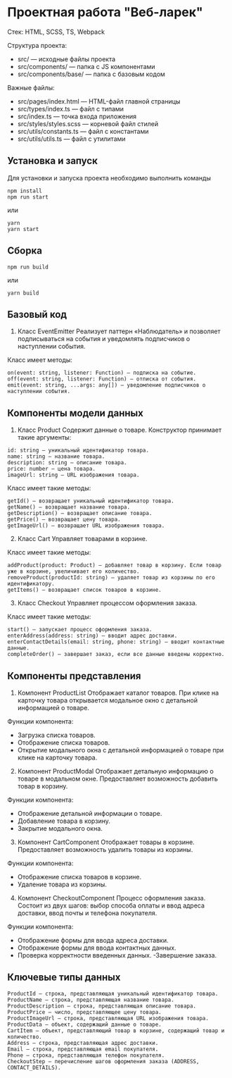 # Проектная работа "Веб-ларек"

Стек: HTML, SCSS, TS, Webpack

Структура проекта:
- src/ — исходные файлы проекта
- src/components/ — папка с JS компонентами
- src/components/base/ — папка с базовым кодом

Важные файлы:
- src/pages/index.html — HTML-файл главной страницы
- src/types/index.ts — файл с типами
- src/index.ts — точка входа приложения
- src/styles/styles.scss — корневой файл стилей
- src/utils/constants.ts — файл с константами
- src/utils/utils.ts — файл с утилитами

## Установка и запуск
Для установки и запуска проекта необходимо выполнить команды

```
npm install
npm run start
```

или

```
yarn
yarn start
```
## Сборка

```
npm run build
```

или

```
yarn build
```

## Базовый код

1. Класс EventEmitter
Реализует паттерн «Наблюдатель» и позволяет подписываться на события и уведомлять подписчиков о наступлении события.

Класс имеет методы:

```
on(event: string, listener: Function) — подписка на событие.
off(event: string, listener: Function) — отписка от события.
emit(event: string, ...args: any[]) — уведомление подписчиков о наступлении события.
```

## Компоненты модели данных

1. Класс Product
Содержит данные о товаре.
Конструктор принимает такие аргументы:

```
id: string — уникальный идентификатор товара.
name: string — название товара.
description: string — описание товара.
price: number — цена товара.
imageUrl: string — URL изображения товара.
```

Класс имеет такие методы:

```
getId() — возвращает уникальный идентификатор товара.
getName() — возвращает название товара.
getDescription() — возвращает описание товара.
getPrice() — возвращает цену товара.
getImageUrl() — возвращает URL изображения товара.
```

2. Класс Cart
Управляет товарами в корзине.

Класс имеет такие методы:

```
addProduct(product: Product) — добавляет товар в корзину. Если товар уже в корзине, увеличивает его количество.
removeProduct(productId: string) — удаляет товар из корзины по его идентификатору.
getItems() — возвращает список товаров в корзине.
```

3. Класс Checkout
Управляет процессом оформления заказа.

Класс имеет такие методы:

```
start() — запускает процесс оформления заказа.
enterAddress(address: string) — вводит адрес доставки.
enterContactDetails(email: string, phone: string) — вводит контактные данные.
completeOrder() — завершает заказ, если все данные введены корректно.
```

## Компоненты представления

1. Компонент ProductList
Отображает каталог товаров. При клике на карточку товара открывается модальное окно с детальной информацией о товаре.

Функции компонента:
- Загрузка списка товаров.
- Отображение списка товаров.
- Открытие модального окна с детальной информацией о товаре при клике на карточку товара.

2. Компонент ProductModal
Отображает детальную информацию о товаре в модальном окне. Предоставляет возможность добавить товар в корзину.

Функции компонента:
- Отображение детальной информации о товаре.
- Добавление товара в корзину.
- Закрытие модального окна.

3. Компонент CartComponent
Отображает товары в корзине. Предоставляет возможность удалить товары из корзины.

Функции компонента:
- Отображение списка товаров в корзине.
- Удаление товара из корзины.

4. Компонент CheckoutComponent
Процесс оформления заказа. Состоит из двух шагов: выбор способа оплаты и ввод адреса доставки, ввод почты и телефона покупателя.

Функции компонента:
- Отображение формы для ввода адреса доставки.
- Отображение формы для ввода контактных данных.
- Проверка корректности введенных данных.
-Завершение заказа.

## Ключевые типы данных

```
ProductId — строка, представляющая уникальный идентификатор товара.
ProductName — строка, представляющая название товара.
ProductDescription — строка, представляющая описание товара.
ProductPrice — число, представляющее цену товара.
ProductImageUrl — строка, представляющая URL изображения товара.
ProductData — объект, содержащий данные о товаре.
CartItem — объект, представляющий товар в корзине, содержащий товар и количество.
Address — строка, представляющая адрес доставки.
Email — строка, представляющая email покупателя.
Phone — строка, представляющая телефон покупателя.
CheckoutStep — перечисление шагов оформления заказа (ADDRESS, CONTACT_DETAILS).
```
